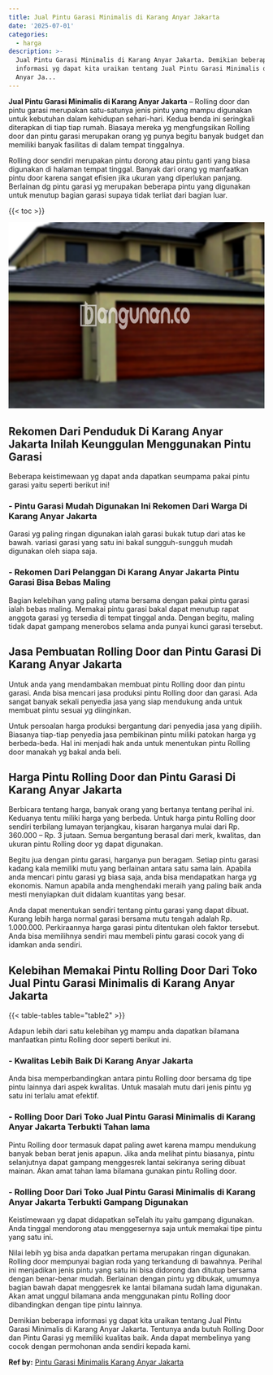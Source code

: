 ```yaml
---
title: Jual Pintu Garasi Minimalis di Karang Anyar Jakarta
date: '2025-07-01'
categories:
  - harga
description: >-
  Jual Pintu Garasi Minimalis di Karang Anyar Jakarta. Demikian beberapa
  informasi yg dapat kita uraikan tentang Jual Pintu Garasi Minimalis di Karang
  Anyar Ja...
---
```


**Jual Pintu Garasi Minimalis di Karang Anyar Jakarta** – Rolling door dan pintu garasi merupakan satu-satunya jenis pintu yang mampu digunakan untuk kebutuhan dalam kehidupan sehari-hari. Kedua benda ini seringkali diterapkan di tiap tiap rumah. Biasaya mereka yg mengfungsikan Rolling door dan pintu garasi merupakan orang yg punya begitu banyak budget dan memiliki banyak fasilitas di dalam tempat tinggalnya.

Rolling door sendiri merupakan pintu dorong atau pintu ganti yang biasa digunakan di halaman tempat tinggal. Banyak dari orang yg manfaatkan pintu door karena sangat efisien jika ukuran yang diperlukan panjang. Berlainan dg pintu garasi yg merupakan beberapa pintu yang digunakan untuk menutup bagian garasi supaya tidak terliat dari bagian luar.

{{< toc >}}

![Jual Pintu Garasi Minimalis di Karang Anyar Jakarta](/images/pintu-garasi-34.png)

## Rekomen Dari Penduduk Di Karang Anyar Jakarta Inilah Keunggulan Menggunakan Pintu Garasi

Beberapa keistimewaan yg dapat anda dapatkan seumpama pakai pintu garasi yaitu seperti berikut ini!

### \- Pintu Garasi Mudah Digunakan Ini Rekomen Dari Warga Di Karang Anyar Jakarta

Garasi yg paling ringan digunakan ialah garasi bukak tutup dari atas ke bawah. variasi garasi yang satu ini bakal sungguh-sungguh mudah digunakan oleh siapa saja.

### \- Rekomen Dari Pelanggan Di Karang Anyar Jakarta Pintu Garasi Bisa Bebas Maling

Bagian kelebihan yang paling utama bersama dengan pakai pintu garasi ialah bebas maling. Memakai pintu garasi bakal dapat menutup rapat anggota garasi yg tersedia di tempat tinggal anda. Dengan begitu, maling tidak dapat gampang menerobos selama anda punyai kunci garasi tersebut.

## Jasa Pembuatan Rolling Door dan Pintu Garasi Di Karang Anyar Jakarta

Untuk anda yang mendambakan membuat pintu Rolling door dan pintu garasi. Anda bisa mencari jasa produksi pintu Rolling door dan garasi. Ada sangat banyak sekali penyedia jasa yang siap mendukung anda untuk membuat pintu sesuai yg diinginkan.

Untuk persoalan harga produksi bergantung dari penyedia jasa yang dipilih. Biasanya tiap-tiap penyedia jasa pembikinan pintu miliki patokan harga yg berbeda-beda. Hal ini menjadi hak anda untuk menentukan pintu Rolling door manakah yg bakal anda beli.

## Harga Pintu Rolling Door dan Pintu Garasi Di Karang Anyar Jakarta

Berbicara tentang harga, banyak orang yang bertanya tentang perihal ini. Keduanya tentu miliki harga yang berbeda. Untuk harga pintu Rolling door sendiri terbilang lumayan terjangkau, kisaran harganya mulai dari Rp. 360.000 – Rp. 3 jutaan. Semua bergantung berasal dari merk, kwalitas, dan ukuran pintu Rolling door yg dapat digunakan.

Begitu jua dengan pintu garasi, harganya pun beragam. Setiap pintu garasi kadang kala memiliki mutu yang berlainan antara satu sama lain. Apabila anda mencari pintu garasi yg biasa saja, anda bisa mendapatkan harga yg ekonomis. Namun apabila anda menghendaki meraih yang paling baik anda mesti menyiapkan duit didalam kuantitas yang besar.

Anda dapat menentukan sendiri tentang pintu garasi yang dapat dibuat. Kurang lebih harga normal garasi bersama mutu tengah adalah Rp. 1.000.000. Perkiraannya harga garasi pintu ditentukan oleh faktor tersebut. Anda bisa memilihnya sendiri mau membeli pintu garasi cocok yang di idamkan anda sendiri.

## Kelebihan Memakai Pintu Rolling Door Dari Toko Jual Pintu Garasi Minimalis di Karang Anyar Jakarta

{{< table-tables table="table2" >}}

Adapun lebih dari satu kelebihan yg mampu anda dapatkan bilamana manfaatkan pintu Rolling door seperti berikut ini.

### \- Kwalitas Lebih Baik Di Karang Anyar Jakarta

Anda bisa memperbandingkan antara pintu Rolling door bersama dg tipe pintu lainnya dari aspek kwalitas. Untuk masalah mutu dari jenis pintu yg satu ini terlalu amat efektif.

### \- Rolling Door Dari Toko Jual Pintu Garasi Minimalis di Karang Anyar Jakarta Terbukti Tahan lama

Pintu Rolling door termasuk dapat paling awet karena mampu mendukung banyak beban berat jenis apapun. Jika anda melihat pintu biasanya, pintu selanjutnya dapat gampang menggesrek lantai sekiranya sering dibuat mainan. Akan amat tahan lama bilamana gunakan pintu Rolling door.

### \- Rolling Door Dari Toko Jual Pintu Garasi Minimalis di Karang Anyar Jakarta Terbukti Gampang Digunakan

Keistimewaan yg dapat didapatkan seTelah itu yaitu gampang digunakan. Anda tinggal mendorong atau menggesernya saja untuk memakai tipe pintu yang satu ini.

Nilai lebih yg bisa anda dapatkan pertama merupakan ringan digunakan. Rolling door mempunyai bagian roda yang terkandung di bawahnya. Perihal ini menjadikan jenis pintu yang satu ini bisa didorong dan ditutup bersama dengan benar-benar mudah. Berlainan dengan pintu yg dibukak, umumnya bagian bawah dapat menggesrek ke lantai bilamana sudah lama digunakan. Akan amat unggul bilamana anda menggunakan pintu Rolling door dibandingkan dengan tipe pintu lainnya.

Demikian beberapa informasi yg dapat kita uraikan tentang Jual Pintu Garasi Minimalis di Karang Anyar Jakarta. Tentunya anda butuh Rolling Door dan Pintu Garasi yg memiliki kualitas baik. Anda dapat membelinya yang cocok dengan permohonan anda sendiri kepada kami.

**Ref by:** [Pintu Garasi Minimalis Karang Anyar Jakarta](https://id.wikipedia.org/wiki/Pintu)

